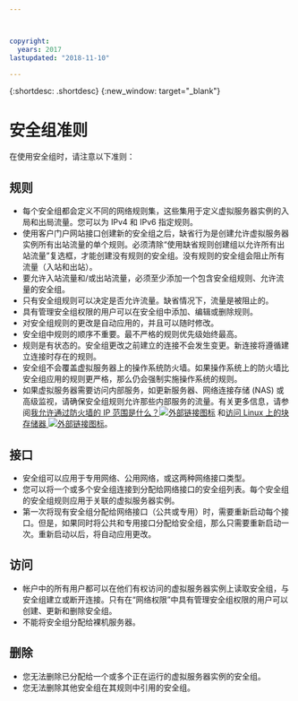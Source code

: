 ```yaml
---



copyright:
  years: 2017
lastupdated: "2018-11-10"

---
```


{:shortdesc: .shortdesc}
{:new_window: target="_blank"}

# 安全组准则
在使用安全组时，请注意以下准则：

## 规则

* 每个安全组都会定义不同的网络规则集，这些集用于定义虚拟服务器实例的入局和出局流量。您可以为 IPv4 和 IPv6 指定规则。
* 使用客户门户网站接口创建新的安全组之后，缺省行为是创建允许虚拟服务器实例所有出站流量的单个规则。必须清除“使用缺省规则创建组以允许所有出站流量”复选框，才能创建没有规则的安全组。没有规则的安全组会阻止所有流量（入站和出站）。
* 要允许入站流量和/或出站流量，必须至少添加一个包含安全组规则、允许流量的安全组。 
* 只有安全组规则可以决定是否允许流量。缺省情况下，流量是被阻止的。
* 具有管理安全组权限的用户可以在安全组中添加、编辑或删除规则。 
* 对安全组规则的更改是自动应用的，并且可以随时修改。
* 安全组中规则的顺序不重要。最不严格的规则优先级始终最高。
* 规则是有状态的。安全组更改之前建立的连接不会发生变更。新连接将遵循建立连接时存在的规则。
* 安全组不会覆盖虚拟服务器上的操作系统防火墙。如果操作系统上的防火墙比安全组应用的规则更严格，那么仍会强制实施操作系统的规则。
* 如果虚拟服务器需要访问内部服务，如更新服务器、网络连接存储 (NAS) 或高级监视，请确保安全组规则允许那些内部服务的流量。有关更多信息，请参阅[我允许通过防火墙的 IP 范围是什么？![外部链接图标](../../icons/launch-glyph.svg "外部链接图标")](https://knowledgelayer.softlayer.com/faqs/6#154) 和[访问 Linux 上的块存储器 ![外部链接图标](../../icons/launch-glyph.svg "外部链接图标")](https://knowledgelayer.softlayer.com/procedure/block-storage-linux)。

## 接口

* 安全组可以应用于专用网络、公用网络，或这两种网络接口类型。
* 您可以将一个或多个安全组连接到分配给网络接口的安全组列表。每个安全组的安全组规则应用于关联的虚拟服务器实例。 
* 第一次将现有安全组分配给网络接口（公共或专用）时，需要重新启动每个接口。但是，如果同时将公共和专用接口分配给安全组，那么只需要重新启动一次。重新启动以后，将自动应用更改。

## 访问
 
* 帐户中的所有用户都可以在他们有权访问的虚拟服务器实例上读取安全组，与安全组建立或断开连接。只有在“网络权限”中具有管理安全组权限的用户可以创建、更新和删除安全组。
* 不能将安全组分配给裸机服务器。

## 删除

* 您无法删除已分配给一个或多个正在运行的虚拟服务器实例的安全组。
* 您无法删除其他安全组在其规则中引用的安全组。 
